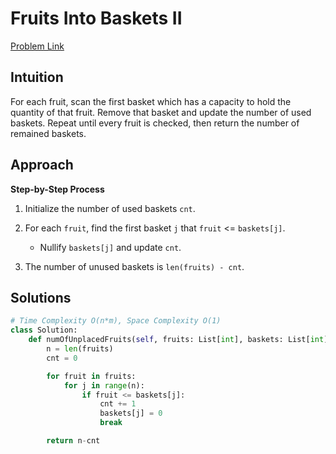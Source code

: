**Fruits Into Baskets II**
=
[Problem Link](https://leetcode.com/problems/fruits-into-baskets-ii/description)

## Intuition
For each fruit, scan the first basket which has a capacity to hold the quantity of that fruit. Remove that basket and 
update the number of used baskets. Repeat until every fruit is checked, then return the number of remained baskets.

## Approach
**Step-by-Step Process**

1. Initialize the number of used baskets `cnt`.

2. For each `fruit`, find the first basket `j` that `fruit` <= `baskets[j]`.
    - Nullify `baskets[j]` and update `cnt`.

3. The number of unused baskets is `len(fruits) - cnt`.

## Solutions
```python
# Time Complexity O(n*m), Space Complexity O(1)
class Solution:
    def numOfUnplacedFruits(self, fruits: List[int], baskets: List[int]) -> int:
        n = len(fruits)
        cnt = 0

        for fruit in fruits:
            for j in range(n):
                if fruit <= baskets[j]:
                    cnt += 1
                    baskets[j] = 0
                    break

        return n-cnt
```
